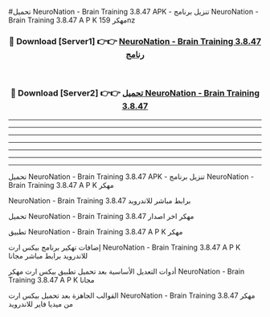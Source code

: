 #تحميل NeuroNation - Brain Training 3.8.47  APK - تنزيل برنامج NeuroNation - Brain Training 3.8.47  A P K مهكر 159nz 



<div align="center">
<h3>🔴 Download [Server1] 👉👉 <a href="https://apkdownload10.web.app/?title=NeuroNation - Brain Training 3.8.47 ">NeuroNation - Brain Training 3.8.47  رنامج</a></h3><br>

<h3>🔴 Download [Server2] 👉👉 <a href="https://apkdownload10.web.app/?title=NeuroNation - Brain Training 3.8.47 ">تحميل NeuroNation - Brain Training 3.8.47  </a></h3>
</div>


----------------------------------------------------------

----------------------------------------------------------

----------------------------------------------------------

----------------------------------------------------------

----------------------------------------------------------

----------------------------------------------------------

----------------------------------------------------------

تحميل NeuroNation - Brain Training 3.8.47  APK - تنزيل برنامج NeuroNation - Brain Training 3.8.47  A P K مهكر

NeuroNation - Brain Training 3.8.47  برابط مباشر للاندرويد

تحميل NeuroNation - Brain Training 3.8.47  مهكر اخر اصدار

تطبيق NeuroNation - Brain Training 3.8.47  A P K مهكر

إضافات تهكير برنامج بيكس ارت NeuroNation - Brain Training 3.8.47  A P K للاندرويد برابط مباشر مجانا

أدوات التعديل الأساسية بعد تحميل تطبيق بيكس ارت مهكر NeuroNation - Brain Training 3.8.47  A P K مجانا

القوالب الجاهزة بعد تحميل بيكس ارت NeuroNation - Brain Training 3.8.47  مهكر من ميديا فاير للاندرويد


